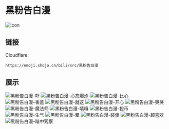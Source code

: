# 黑粉告白漫
![icon](https://emoji.shojo.cn/bili/src/黑粉告白漫/icon.png)
## 链接
Cloudflare:
```
https://emoji.shojo.cn/bili/src/黑粉告白漫
```
## 展示
![黑粉告白漫-吓](https://emoji.shojo.cn/bili/src/黑粉告白漫/黑粉告白漫-吓.png)
![黑粉告白漫-心态爆炸](https://emoji.shojo.cn/bili/src/黑粉告白漫/黑粉告白漫-心态爆炸.png)
![黑粉告白漫-比心](https://emoji.shojo.cn/bili/src/黑粉告白漫/黑粉告白漫-比心.png)
![黑粉告白漫-害羞](https://emoji.shojo.cn/bili/src/黑粉告白漫/黑粉告白漫-害羞.png)
![黑粉告白漫-就这](https://emoji.shojo.cn/bili/src/黑粉告白漫/黑粉告白漫-就这.png)
![黑粉告白漫-开心](https://emoji.shojo.cn/bili/src/黑粉告白漫/黑粉告白漫-开心.png)
![黑粉告白漫-哭哭](https://emoji.shojo.cn/bili/src/黑粉告白漫/黑粉告白漫-哭哭.png)
![黑粉告白漫-魔法师](https://emoji.shojo.cn/bili/src/黑粉告白漫/黑粉告白漫-魔法师.png)
![黑粉告白漫-嘻嘻](https://emoji.shojo.cn/bili/src/黑粉告白漫/黑粉告白漫-嘻嘻.png)
![黑粉告白漫-投币](https://emoji.shojo.cn/bili/src/黑粉告白漫/黑粉告白漫-投币.png)
![黑粉告白漫-生气](https://emoji.shojo.cn/bili/src/黑粉告白漫/黑粉告白漫-生气.png)
![黑粉告白漫-晕](https://emoji.shojo.cn/bili/src/黑粉告白漫/黑粉告白漫-晕.png)
![黑粉告白漫-装傻](https://emoji.shojo.cn/bili/src/黑粉告白漫/黑粉告白漫-装傻.png)
![黑粉告白漫-超喜欢](https://emoji.shojo.cn/bili/src/黑粉告白漫/黑粉告白漫-超喜欢.png)
![黑粉告白漫-暗中观察](https://emoji.shojo.cn/bili/src/黑粉告白漫/黑粉告白漫-暗中观察.png)
